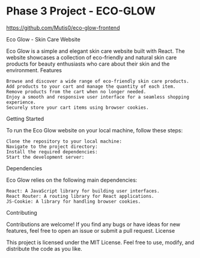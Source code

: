 # Phase 3 Project - ECO-GLOW

https://github.com/Mutis0/eco-glow-frontend

Eco Glow - Skin Care Website

Eco Glow is a simple and elegant skin care website built with React. The website showcases a collection of eco-friendly and natural skin care products for beauty enthusiasts who care about their skin and the environment.
Features

    Browse and discover a wide range of eco-friendly skin care products.
    Add products to your cart and manage the quantity of each item.
    Remove products from the cart when no longer needed.
    Enjoy a smooth and responsive user interface for a seamless shopping experience.
    Securely store your cart items using browser cookies.

Getting Started

To run the Eco Glow website on your local machine, follow these steps:

    Clone the repository to your local machine:
    Navigate to the project directory:
    Install the required dependencies:
    Start the development server:

Dependencies

Eco Glow relies on the following main dependencies:

    React: A JavaScript library for building user interfaces.
    React Router: A routing library for React applications.
    JS-Cookie: A library for handling browser cookies.


Contributing

Contributions are welcome! If you find any bugs or have ideas for new features, feel free to open an issue or submit a pull request.
License

This project is licensed under the MIT License. Feel free to use, modify, and distribute the code as you like.
